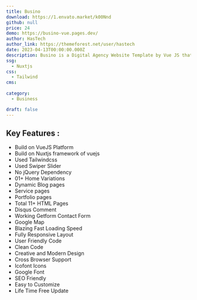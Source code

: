 ```yaml
---
title: Busino
download: https://1.envato.market/k00Nnd
github: null
price: 24
demo: https://busino-vue.pages.dev/
author: HasTech
author_link: https://themeforest.net/user/hastech
date: 2023-04-13T00:00:00.000Z
description: Busino is a Digital Agency Website Template by Vue JS that is perfect for Creative Marketing & SEO Agencies, Advertising & Consulting agencies
ssg:
  - Nuxtjs
css:
  - Tailwind
cms:
  
category:
  - Business

draft: false
---
```


## Key Features :

- Build on VueJS Platform
- Build on Nuxtjs framework of vuejs
- Used Tailwindcss
- Used Swiper Slider
- No jQuery Dependency
- 01+ Home Variations
- Dynamic Blog pages
- Service pages
- Portfolio pages
- Total 11+ HTML Pages
- Disqus Comment
- Working Getform Contact Form
- Google Map
- Blazing Fast Loading Speed
- Fully Responsive Layout
- User Friendly Code
- Clean Code
- Creative and Modern Design
- Cross Browser Support
- Icofont Icons
- Google Font
- SEO Friendly
- Easy to Customize
- Life Time Free Update